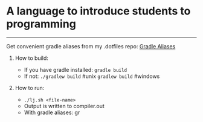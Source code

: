 # A language to introduce students to programming
---

Get convenient gradle aliases from my .dotfiles repo: [Gradle Aliases](https://github.com/Zamua/.dotfiles/blob/master/gradle-aliases.sh)

1. How to build:
    * If you have gradle installed:
        `gradle build`
    * If not:
        `./gradlew build`   #unix
        `gradlew build`     #windows

2. How to run:
    * `./lj.sh <file-name>`
    * Output is written to compiler.out
    * With gradle aliases: gr <file-name>

